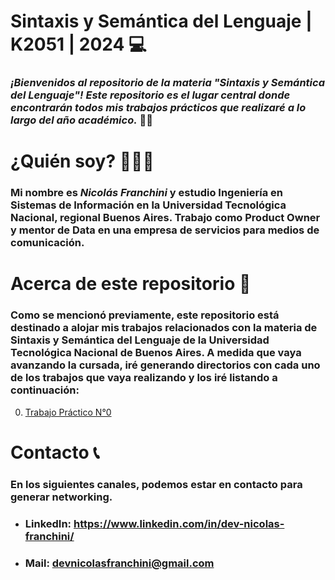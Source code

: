 # **Sintaxis y Semántica del Lenguaje | K2051 | 2024** 💻

### _¡Bienvenidos al repositorio de la materia "Sintaxis y Semántica del Lenguaje"! Este repositorio es el lugar central donde encontrarán todos mis trabajos prácticos que realizaré a lo largo del año académico._ 👋🏽

# ¿Quién soy? 👨🏽‍💻
### Mi nombre es ***Nicolás Franchini*** y estudio Ingeniería en Sistemas de Información en la Universidad Tecnológica Nacional, regional Buenos Aires. Trabajo como Product Owner y mentor de Data en una empresa de servicios para medios de comunicación.

# Acerca de este repositorio 📝
### Como se mencionó previamente, este repositorio está destinado a alojar mis trabajos relacionados con la materia de Sintaxis y Semántica del Lenguaje de la Universidad Tecnológica Nacional de Buenos Aires. A medida que vaya avanzando la cursada, iré generando directorios con cada uno de los trabajos que vaya realizando y los iré listando a continuación:

0. [Trabajo Práctico N°0](00-PrimerProgramaC)

# Contacto 📞
### En los siguientes canales, podemos estar en contacto para generar networking.
+ ### LinkedIn: https://www.linkedin.com/in/dev-nicolas-franchini/
+ ### Mail: devnicolasfranchini@gmail.com





